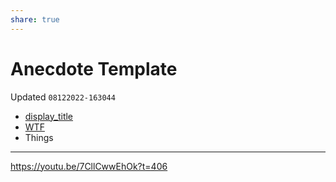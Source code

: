 ```yaml
---
share: true
---
```

# Anecdote Template
Updated `08122022-163044`

- [display_title](drafts://open?uuid=2E18D314-8022-4C90-ADE0-E34B5451B7E5)
- [WTF](https://davidblue.wtf/drafts/2E18D314-8022-4C90-ADE0-E34B5451B7E5.html)
- Things

---
https://youtu.be/7CllCwwEhOk?t=406